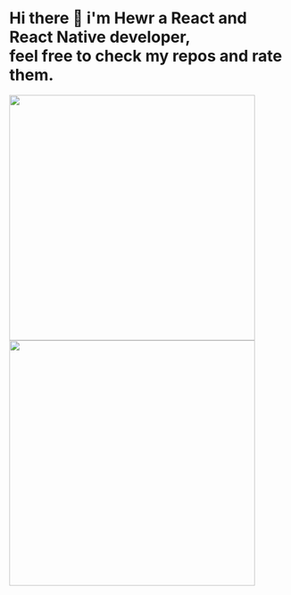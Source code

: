 ### <h1>Hi there 👋 i'm Hewr a React and React Native developer, <br> feel free to check my repos and rate them.</h1>
<img src="https://github-readme-stats.vercel.app/api?username=Hewr-Srood&&theme=prussian&show_icons=true" width="440">
<img src="https://github-readme-stats.vercel.app/api/top-langs?username=Hewr-Srood&&theme=prussian&show_icons=true" width="440">



<!--
**Hewr-Srood/Hewr-Srood** is a ✨ _special_ ✨ repository because its `README.md` (this file) appears on your GitHub profile.

Here are some ideas to get you started:

- 🔭 I’m currently working on ...
- 🌱 I’m currently learning ...
- 👯 I’m looking to collaborate on ...
- 🤔 I’m looking for help with ...
- 💬 Ask me about ...
- 📫 How to reach me: ...
- 😄 Pronouns: ...
- ⚡ Fun fact: ...
-->
